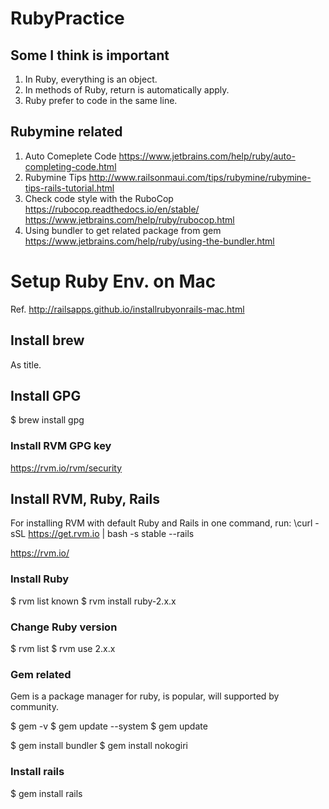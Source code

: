# RubyPractice

## Some I think is important

1. In Ruby, everything is an object.
2. In methods of Ruby, return is automatically apply.
3. Ruby prefer to code in the same line.

## Rubymine related

1. Auto Comeplete Code
   https://www.jetbrains.com/help/ruby/auto-completing-code.html
1. Rubymine Tips
   http://www.railsonmaui.com/tips/rubymine/rubymine-tips-rails-tutorial.html
1. Check code style with the RuboCop
   https://rubocop.readthedocs.io/en/stable/
   https://www.jetbrains.com/help/ruby/rubocop.html
1. Using bundler to get related package from gem
   https://www.jetbrains.com/help/ruby/using-the-bundler.html

# Setup Ruby Env. on Mac

Ref.
http://railsapps.github.io/installrubyonrails-mac.html

## Install brew

As title.

## Install GPG

$ brew install gpg

### Install RVM GPG key

https://rvm.io/rvm/security

## Install RVM, Ruby, Rails

For installing RVM with default Ruby and Rails in one command, run:
\curl -sSL https://get.rvm.io | bash -s stable --rails

https://rvm.io/

### Install Ruby

$ rvm list known
$ rvm install ruby-2.x.x

### Change Ruby version

$ rvm list
$ rvm use 2.x.x

### Gem related

Gem is a package manager for ruby, is popular, will supported by community.

$ gem -v
$ gem update --system
$ gem update

$ gem install bundler
$ gem install nokogiri

### Install rails

$ gem install rails